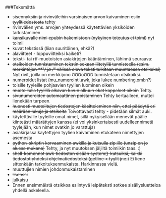 ###Tekemättä
 * ~~sisennyksiin ja rivinväleihin varsinaisen arvon kaivaminen esiin tyylitiedostosta~~ tehty
 * rivinvälien yms. arvojen yhteydessä käytettävien yksiköiden tarkistaminen
 * ~~kansikuvalle nimi epubin hakemistoon (nykyinen toteutus ei toimi)~~ nyt toimii
 * kuvat tekstissä (liian suuritöinen, ehkä?)
 * alaviitteet - loppuviitteiksi kaiketi?
 * teksti- tai rtf-muotoisten asiakirjojen kääntäminen, lähinnä seuraava:
 * ~~otsikoiden tunnistaminen tekstin sekaan liitetyllä tunnisteella (esim. merkintöjen **"*/ ja */*"* välissä oleva teksti tulkitaan muuntaessa otsikoksi)~~ Nyt rivit, joilla on merkkijono ¤¤¤o¤¤¤ tunnistetaan otsikoiksi.
 * numeroidut listat (mu_numerointi.awk, joka lukee numbering.xml:n?)
 * toisille tyyleille pohjaavien tyylien luominen oikein
 * ~~muotoillulla tyylillä alkavan luvun alkuun ekat kappaleet oikein~~ Tehty.
 * ~~sivunumeroiden automaattinen poistaminen~~ Tehty kertaalleen, muttei lienekään tarpeen.
 * ~~huonosti muotoiltujen tiedostojen käsitteleminen niin, ettei päädytä eri määrään lukuja ja otsikoita~~ Toivottavasti tehty - pidetään silmät auki.
 * käytettäville tyyleille omat nimet, sillä nykyisellään menevät päälle kiinteästi määrättyjen kanssa (ei voi yksinkertaisesti uudelleennimetä tyylejään, kun nimet ovatkin jo varattuja)
 * asiakirjassa kaytettyjen tyylien kaivaminen etukateen nimettyjen asemesta
 * ~~python-skriptin korvaaminen awkilla ja kutsulla zip:ille (unzip on jo alussa mukana)~~ Tehty, ja nyt muutoksen jäljiltä toimiikin taas. :)
 * ~~shell-komennot awk-tiedoston sisään system()-kutsuiksi, kaikki tiedostot yhdeksi ohjelmatiedostoksi (getline < tyylit jne.)~~ Ei liene sittenkään tarkoituksenmukaista. Harkinnassa vielä.
 * muuttujien nimien johdonmukaistaminen
 * ~~lisenssi~~
 * julkaisu
 * Ennen ensimmäistä otsikkoa esiintyvä leipäteksti sotkee sisällysluetteloa yhdellä askeleella.
